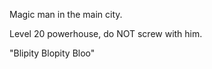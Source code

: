 Magic man in the main city. 

Level 20 powerhouse, do NOT screw with him. 

"Blipity Blopity Bloo"

